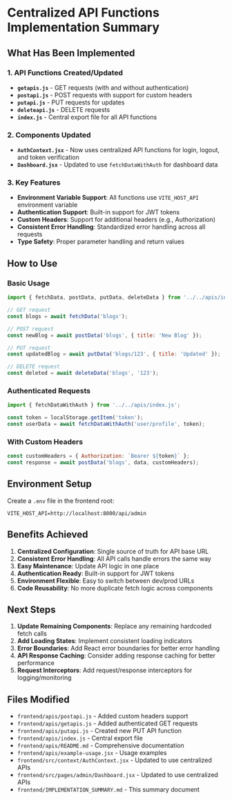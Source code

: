 # Centralized API Functions Implementation Summary

## What Has Been Implemented

### 1. API Functions Created/Updated

- **`getapis.js`** - GET requests (with and without authentication)
- **`postapi.js`** - POST requests with support for custom headers
- **`putapi.js`** - PUT requests for updates
- **`deleteapi.js`** - DELETE requests
- **`index.js`** - Central export file for all API functions

### 2. Components Updated

- **`AuthContext.jsx`** - Now uses centralized API functions for login, logout, and token verification
- **`Dashboard.jsx`** - Updated to use `fetchDataWithAuth` for dashboard data

### 3. Key Features

- **Environment Variable Support**: All functions use `VITE_HOST_API` environment variable
- **Authentication Support**: Built-in support for JWT tokens
- **Custom Headers**: Support for additional headers (e.g., Authorization)
- **Consistent Error Handling**: Standardized error handling across all requests
- **Type Safety**: Proper parameter handling and return values

## How to Use

### Basic Usage

```jsx
import { fetchData, postData, putData, deleteData } from '../../apis/index.js';

// GET request
const blogs = await fetchData('blogs');

// POST request
const newBlog = await postData('blogs', { title: 'New Blog' });

// PUT request
const updatedBlog = await putData('blogs/123', { title: 'Updated' });

// DELETE request
const deleted = await deleteData('blogs', '123');
```

### Authenticated Requests

```jsx
import { fetchDataWithAuth } from '../../apis/index.js';

const token = localStorage.getItem('token');
const userData = await fetchDataWithAuth('user/profile', token);
```

### With Custom Headers

```jsx
const customHeaders = { Authorization: `Bearer ${token}` };
const response = await postData('blogs', data, customHeaders);
```

## Environment Setup

Create a `.env` file in the frontend root:

```env
VITE_HOST_API=http://localhost:8000/api/admin
```

## Benefits Achieved

1. **Centralized Configuration**: Single source of truth for API base URL
2. **Consistent Error Handling**: All API calls handle errors the same way
3. **Easy Maintenance**: Update API logic in one place
4. **Authentication Ready**: Built-in support for JWT tokens
5. **Environment Flexible**: Easy to switch between dev/prod URLs
6. **Code Reusability**: No more duplicate fetch logic across components

## Next Steps

1. **Update Remaining Components**: Replace any remaining hardcoded fetch calls
2. **Add Loading States**: Implement consistent loading indicators
3. **Error Boundaries**: Add React error boundaries for better error handling
4. **API Response Caching**: Consider adding response caching for better performance
5. **Request Interceptors**: Add request/response interceptors for logging/monitoring

## Files Modified

- `frontend/apis/postapi.js` - Added custom headers support
- `frontend/apis/getapis.js` - Added authenticated GET requests
- `frontend/apis/putapi.js` - Created new PUT API function
- `frontend/apis/index.js` - Central export file
- `frontend/apis/README.md` - Comprehensive documentation
- `frontend/apis/example-usage.jsx` - Usage examples
- `frontend/src/context/AuthContext.jsx` - Updated to use centralized APIs
- `frontend/src/pages/admin/Dashboard.jsx` - Updated to use centralized APIs
- `frontend/IMPLEMENTATION_SUMMARY.md` - This summary document


